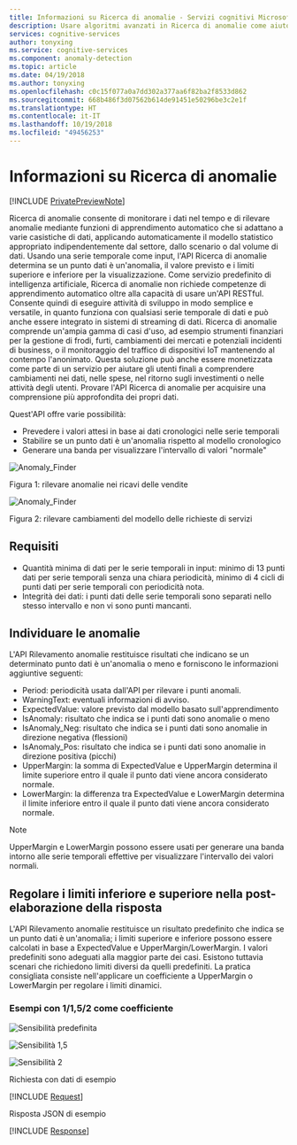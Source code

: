 ```yaml
---
title: Informazioni su Ricerca di anomalie - Servizi cognitivi Microsoft | Microsoft Docs
description: Usare algoritmi avanzati in Ricerca di anomalie come aiuto per individuare anomalie nei dati di serie temporali e restituire informazioni in Servizi cognitivi Microsoft.
services: cognitive-services
author: tonyxing
ms.service: cognitive-services
ms.component: anomaly-detection
ms.topic: article
ms.date: 04/19/2018
ms.author: tonyxing
ms.openlocfilehash: c0c15f077a0a7dd302a377aa6f82ba2f8533d862
ms.sourcegitcommit: 668b486f3d07562b614de91451e50296be3c2e1f
ms.translationtype: HT
ms.contentlocale: it-IT
ms.lasthandoff: 10/19/2018
ms.locfileid: "49456253"
---
```

# <a name="what-is-anomaly-finder"></a>Informazioni su Ricerca di anomalie

[!INCLUDE [PrivatePreviewNote](../../../../includes/cognitive-services-anomaly-finder-private-preview-note.md)]

Ricerca di anomalie consente di monitorare i dati nel tempo e di rilevare anomalie mediante funzioni di apprendimento automatico che si adattano a varie casistiche di dati, applicando automaticamente il modello statistico appropriato indipendentemente dal settore, dallo scenario o dal volume di dati. Usando una serie temporale come input, l'API Ricerca di anomalie determina se un punto dati è un'anomalia, il valore previsto e i limiti superiore e inferiore per la visualizzazione. Come servizio predefinito di intelligenza artificiale, Ricerca di anomalie non richiede competenze di apprendimento automatico oltre alla capacità di usare un'API RESTful. Consente quindi di eseguire attività di sviluppo in modo semplice e versatile, in quanto funziona con qualsiasi serie temporale di dati e può anche essere integrato in sistemi di streaming di dati. Ricerca di anomalie comprende un'ampia gamma di casi d'uso, ad esempio strumenti finanziari per la gestione di frodi, furti, cambiamenti dei mercati e potenziali incidenti di business, o il monitoraggio del traffico di dispositivi IoT mantenendo al contempo l'anonimato. Questa soluzione può anche essere monetizzata come parte di un servizio per aiutare gli utenti finali a comprendere cambiamenti nei dati, nelle spese, nel ritorno sugli investimenti o nelle attività degli utenti.
Provare l'API Ricerca di anomalie per acquisire una comprensione più approfondita dei propri dati. 

Quest'API offre varie possibilità:

* Prevedere i valori attesi in base ai dati cronologici nelle serie temporali
* Stabilire se un punto dati è un'anomalia rispetto al modello cronologico
* Generare una banda per visualizzare l'intervallo di valori "normale"

![Anomaly_Finder](./media/anomaly_detection1.png) 

Figura 1: rilevare anomalie nei ricavi delle vendite

![Anomaly_Finder](./media/anomaly_detection2.png)

Figura 2: rilevare cambiamenti del modello delle richieste di servizi

## <a name="requirements"></a>Requisiti

- Quantità minima di dati per le serie temporali in input: minimo di 13 punti dati per serie temporali senza una chiara periodicità, minimo di 4 cicli di punti dati per serie temporali con periodicità nota. 
- Integrità dei dati: i punti dati delle serie temporali sono separati nello stesso intervallo e non vi sono punti mancanti. 

## <a name="identify-anomalies"></a>Individuare le anomalie

L'API Rilevamento anomalie restituisce risultati che indicano se un determinato punto dati è un'anomalia o meno e forniscono le informazioni aggiuntive seguenti:
* Period: periodicità usata dall'API per rilevare i punti anomali.
* WarningText: eventuali informazioni di avviso.
* ExpectedValue: valore previsto dal modello basato sull'apprendimento
* IsAnomaly: risultato che indica se i punti dati sono anomalie o meno
* IsAnomaly_Neg: risultato che indica se i punti dati sono anomalie in direzione negativa (flessioni)
* IsAnomaly_Pos: risultato che indica se i punti dati sono anomalie in direzione positiva (picchi)
* UpperMargin: la somma di ExpectedValue e UpperMargin determina il limite superiore entro il quale il punto dati viene ancora considerato normale.
* LowerMargin: la differenza tra ExpectedValue e LowerMargin determina il limite inferiore entro il quale il punto dati viene ancora considerato normale.

> [!Note]
> UpperMargin e LowerMargin possono essere usati per generare una banda intorno alle serie temporali effettive per visualizzare l'intervallo dei valori normali. 

## <a name="adjusting-lower-and-upper-bounds-in-post-processing-on-the-response"></a>Regolare i limiti inferiore e superiore nella post-elaborazione della risposta

L'API Rilevamento anomalie restituisce un risultato predefinito che indica se un punto dati è un'anomalia; i limiti superiore e inferiore possono essere calcolati in base a ExpectedValue e UpperMargin/LowerMargin. I valori predefiniti sono adeguati alla maggior parte dei casi. Esistono tuttavia scenari che richiedono limiti diversi da quelli predefiniti. La pratica consigliata consiste nell'applicare un coefficiente a UpperMargin o LowerMargin per regolare i limiti dinamici.

### <a name="examples-with-1152-as-coefficiency"></a>Esempi con 1/1,5/2 come coefficiente

![Sensibilità predefinita](./media/sensitivity_1.png)

![Sensibilità 1,5](./media/sensitivity_1.5.png)

![Sensibilità 2](./media/sensitivity_2.png)

Richiesta con dati di esempio

[!INCLUDE [Request](./includes/request.md)]

Risposta JSON di esempio

[!INCLUDE [Response](./includes/response.md)]
